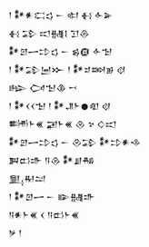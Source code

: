 <div class='block'>
<div class='line'>𒁹 𒀯𒀭𒀫𒌓 𒀸 𒊕 𒈬 𒅆𒅕</div>
<div class='line'>𒈬 𒁉 𒀊𒉆𒋙 𒋛𒁲</div>
<div class='line'>𒀯𒇻𒅂𒄞𒌓 𒀸 𒌗𒁈 𒅆𒈠</div>
<div class='line'>𒁹 𒀯𒁉𒅁𒁍 𒁹 𒀯𒄑𒇷𒂊 𒋼</div>
<div class='line'>𒈗 𒉏𒈠𒆠 𒍗</div>
<div class='line'>𒁹 𒀯𒌋𒌋𒈠 𒁹 𒀯𒂗𒈨𒊹𒊏 𒋼</div>
<div class='line'>𒌦𒈨𒌍 𒂼𒈨𒌍 𒊮 𒆳 𒄭𒀊</div>
<div class='line'>𒀯𒇻𒅂𒄞𒌓 𒀸 𒊮𒁉 𒀯𒄞𒀭𒈾</div>
<div class='line'>𒀉𒆗𒈥 𒀀𒁲 𒀯𒋗𒄀</div>
<div class='line'>𒅅𒊑𒁺</div>
<div class='line'>𒁹 𒀯𒇻𒅂 𒀸 𒅔𒉆𒈥</div>
<div class='line'>𒀀𒀭𒈨𒌍 𒌋 𒀀𒆗𒈨𒌍</div>
<div class='line'>𒃻 𒁹</div>
</div>